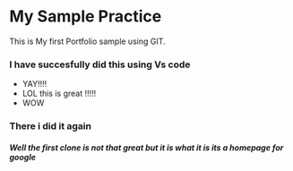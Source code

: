 # My Sample Practice
This is My first  Portfolio sample using GIT.
### I have succesfully did this using Vs code 
- YAY!!!!
- LOL this is great  !!!!!
- WOW
 
 ### There i did it again
 ##### Well the first clone is not that great but it is what it is its a homepage for google